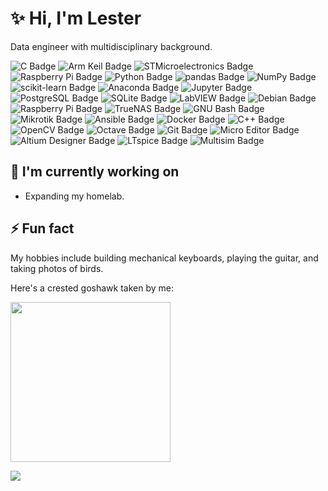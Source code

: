 # ✨ Hi, I'm Lester

Data engineer with multidisciplinary background.

<!--
badges from https://badges.pages.dev/
-->

![C Badge](https://img.shields.io/badge/C-A8B9CC?logo=c&logoColor=fff&style=flat)
![Arm Keil Badge](https://img.shields.io/badge/Arm%20Keil-394049?logo=armkeil&logoColor=fff&style=flat)
![STMicroelectronics Badge](https://img.shields.io/badge/STMicroelectronics-03234B?logo=stmicroelectronics&logoColor=fff&style=flat)
![Raspberry Pi Badge](https://img.shields.io/badge/Raspberry%20Pi-A22846?logo=raspberrypi&logoColor=fff&style=flat)
![Python Badge](https://img.shields.io/badge/Python-3776AB?logo=python&logoColor=fff&style=flat)
![pandas Badge](https://img.shields.io/badge/pandas-150458?logo=pandas&logoColor=fff&style=flat)
![NumPy Badge](https://img.shields.io/badge/NumPy-013243?logo=numpy&logoColor=fff&style=flat)
![scikit-learn Badge](https://img.shields.io/badge/scikit--learn-F7931E?logo=scikitlearn&logoColor=fff&style=flat)
![Anaconda Badge](https://img.shields.io/badge/Anaconda-44A833?logo=anaconda&logoColor=fff&style=flat)
![Jupyter Badge](https://img.shields.io/badge/Jupyter-F37626?logo=jupyter&logoColor=fff&style=flat)
![PostgreSQL Badge](https://img.shields.io/badge/PostgreSQL-4169E1?logo=postgresql&logoColor=fff&style=flat)
![SQLite Badge](https://img.shields.io/badge/SQLite-003B57?logo=sqlite&logoColor=fff&style=flat)
![LabVIEW Badge](https://img.shields.io/badge/LabVIEW-FFDB00?logo=labview&logoColor=000&style=flat)
![Debian Badge](https://img.shields.io/badge/Debian-A81D33?logo=debian&logoColor=fff&style=flat)
![Raspberry Pi Badge](https://img.shields.io/badge/Raspberry%20Pi-A22846?logo=raspberrypi&logoColor=fff&style=flat)
![TrueNAS Badge](https://img.shields.io/badge/TrueNAS-0095D5?logo=truenas&logoColor=fff&style=flat)
![GNU Bash Badge](https://img.shields.io/badge/GNU%20Bash-4EAA25?logo=gnubash&logoColor=fff&style=flat)
![Mikrotik Badge](https://img.shields.io/badge/Mikrotik-293239?logo=mikrotik&logoColor=fff&style=flat)
![Ansible Badge](https://img.shields.io/badge/Ansible-E00?logo=ansible&logoColor=fff&style=flat)
![Docker Badge](https://img.shields.io/badge/Docker-2496ED?logo=docker&logoColor=fff&style=flat)
![C++ Badge](https://img.shields.io/badge/C%2B%2B-00599C?logo=cplusplus&logoColor=fff&style=flat)
![OpenCV Badge](https://img.shields.io/badge/OpenCV-5C3EE8?logo=opencv&logoColor=fff&style=flat)
![Octave Badge](https://img.shields.io/badge/Octave-0790C0?logo=octave&logoColor=fff&style=flat)
![Git Badge](https://img.shields.io/badge/Git-F05032?logo=git&logoColor=fff&style=flat)
![Micro Editor Badge](https://img.shields.io/badge/Micro%20Editor-2E3192?logo=microeditor&logoColor=fff&style=flat)
![Altium Designer Badge](https://img.shields.io/badge/Altium%20Designer-A5915F?logo=altiumdesigner&logoColor=fff&style=flat)
![LTspice Badge](https://img.shields.io/badge/LTspice-900028?logo=ltspice&logoColor=fff&style=flat)
![Multisim Badge](https://img.shields.io/badge/Multisim-57B685?logo=multisim&logoColor=fff&style=flat)

## 🔭 I'm currently working on

- Expanding my homelab.

## ⚡ Fun fact

My hobbies include building mechanical keyboards, playing the guitar, and taking photos of birds.

Here's a crested goshawk taken by me:

<img src="https://github.com/user-attachments/assets/ee76861d-f7b8-4665-8568-8c5536c786eb" width="256">

![](https://komarev.com/ghpvc/?username=lesterlxy&color=0000ff&style=flat)

<!--
**lesterlxy/lesterlxy** is a ✨ _special_ ✨ repository because its `README.md` (this file) appears on your GitHub profile.

Here are some ideas to get you started:

- 🔭 I’m currently working on ...
- 🌱 I’m currently learning ...
- 👯 I’m looking to collaborate on ...
- 🤔 I’m looking for help with ...
- 💬 Ask me about ...
- 📫 How to reach me: ...
- 😄 Pronouns: ...
- ⚡ Fun fact: ...
-->
